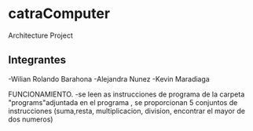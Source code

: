 # catraComputer
Architecture Project

## Integrantes
-Wilian Rolando Barahona
-Alejandra Nunez
-Kevin Maradiaga


FUNCIONAMIENTO.
-se leen as instrucciones de programa de la carpeta "programs"adjuntada 
en el programa , se proporcionan 5 conjuntos de instrucciones (suma,resta,
multiplicacion, division, encontrar el mayor de dos numeros)



